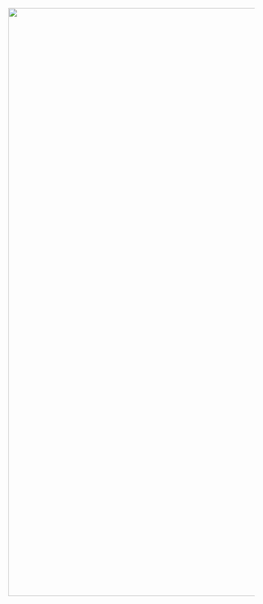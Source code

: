 <p align="center">
<img width=1200 src="![tumblr_62ad54110e35ab03149a5636d670ee69_9c1728d1_540](https://github.com/user-attachments/assets/6fd8f7b0-fdfc-4e67-b200-060eeb6a1ab9)
"


<!--
**whannells/whannells** is a ✨ _special_ ✨ repository because its `README.md` (this file) appears on your GitHub profile.

Here are some ideas to get you started:

- 🔭 I’m currently working on ...
- 🌱 I’m currently learning ...
- 👯 I’m looking to collaborate on ...
- 🤔 I’m looking for help with ...
- 💬 Ask me about ...
- 📫 How to reach me: ...
- 😄 Pronouns: ...
- ⚡ Fun fact: ...
-->
